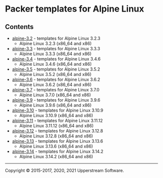 # Packer templates for Alpine Linux

## Contents

* [alpine-3.2](alpine-3.2/README.mdown) - templates for Alpine Linux 3.2.3
  * Alpine Linux 3.2.3 (x86_64 and x86)
* [alpine-3.3](alpine-3.3/README.mdown) - templates for Alpine Linux 3.3.3
  * Alpine Linux 3.3.3 (x86_64 and x86)
* [alpine-3.4](alpine-3.4/README.mdown) - templates for Alpine Linux 3.4.6
  * Alpine Linux 3.4.6 (x86_64 and x86)
* [alpine-3.5](alpine-3.5/README.mdown) - templates for Alpine Linux 3.5.2
  * Alpine Linux 3.5.2 (x86_64 and x86)
* [alpine-3.6](alpine-3.6/README.mdown) - templates for Alpine Linux 3.6.2
  * Alpine Linux 3.6.2 (x86_64 and x86)
* [alpine-3.7](alpine-3.7/README.mdown) - templates for Alpine Linux 3.7.0
  * Alpine Linux 3.7.0 (x86_64 and x86)
* [alpine-3.9](alpine-3.9/README.mdown) - templates for Alpine Linux 3.9.6
  * Alpine Linux 3.9.6 (x86_64 and x86)
* [alpine-3.10](alpine-3.10/README.mdown) - templates for Alpine Linux 3.10.9
  * Alpine Linux 3.10.9 (x86_64 and x86)
* [alpine-3.11](alpine-3.11/README.mdown) - templates for Alpine Linux 3.11.12
  * Alpine Linux 3.11.12 (x86_64 and x86)
* [alpine-3.12](alpine-3.12/README.mdown) - templates for Alpine Linux 3.12.8
  * Alpine Linux 3.12.8 (x86_64 and x86)
* [alpine-3.13](alpine-3.13/README.mdown) - templates for Alpine Linux 3.13.6
  * Alpine Linux 3.13.6 (x86_64 and x86)
* [alpine-3.14](alpine-3.14/README.mdown) - templates for Alpine Linux 3.14.2
  * Alpine Linux 3.14.2 (x86_64 and x86)

- - -

Copyright &copy; 2015-2017, 2020, 2021 Upperstream Software.
